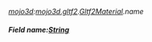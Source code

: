 _[mojo3d](../../modules/mojo3d/mojo3d-module.md):[mojo3d.gltf2](../../modules/mojo3d/mojo3d-gltf2.md).[Gltf2Material](../../modules/mojo3d/mojo3d-gltf2-gltf2material.md).name_
##### Field name:[String](../../modules/wonkey/wonkey-types-string.md)
